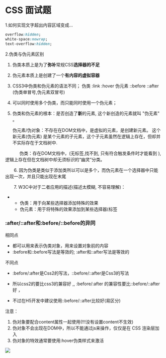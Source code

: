 # CSS 面试题

1.如何实现文字超出内容区域变成...

```css
overflow:hidden;
white-space:nowrap;
text-overflow:hidden;
```

2.伪类与伪元素区别

1. 伪类本质上是为了**弥补**常规CSS**选择器的不足**

2. 伪元素本质上是创建了一个**有内容的虚拟容器**

3. CSS3中伪类和伪元素的语法不同；   伪类 :link :hover     伪元素 ::before  ::after  (伪类单冒号,伪元素双冒号)

4. 可以同时使用多个伪类，而只能同时使用一个伪元素；

5. 伪类和伪元素的根本：是否创造了**新**的元素, 这个新创造的元素就叫 "伪无素" 。

   伪元素/伪对象：不存在在DOM文档中，是虚拟的元素，是创建新元素。 这个新元素(伪元素) 是某个元素的子元素，这个子元素虽然在逻辑上存在，但却并不实际存在于文档树中.

　　　 伪类：存在DOM文档中，(无标签,找不到, 只有符合触发条件时才能看到 ), 逻辑上存在但在文档树中却无须标识的“幽灵”分类。

　　6. 因为伪类是类似于添加类所以可以是多个，而伪元素在一个选择器中只能出现一次，并且只能出现在末尾 

　　7.  W3C中对于二者应用的描述(描述太模糊, 不容易理解)：

- - 伪类：用于向某些选择器添加特殊的效果
  - 伪元素：用于将特殊的效果添加到某些选择器(标签

### :after/::after和:before/::before的异同

相同点

- 都可以用来表示伪类对象，用来设置对象前的内容
- :before和::before写法是等效的; :after和::after写法是等效的

不同点

- :before/:after是Css2的写法，::before/::after是Css3的写法
- 所以css2的要比css3的兼容好  ,, :before/:after 的兼容性要比::before/::after好 ， 

 

- 不过在H5开发中建议使用::before/::after比较好(易区分)

注意：

1. 伪对象要配合content属性一起使用(!!!没有设置content不生效)
2. 伪对象不会出现在DOM中，所以不能通过js来操作，仅仅是在 CSS 渲染层加入
3. 伪对象的特效通常要使用:hover伪类样式来激活

![](C:\Users\Administrator\Desktop\github面试题\Interview\img\伪类与伪元素.png)